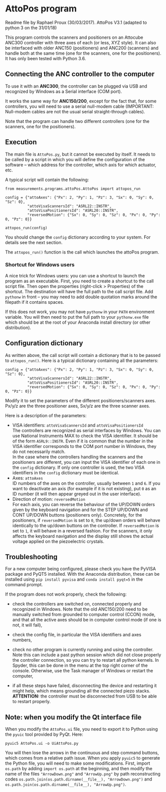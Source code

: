 
# AttoPos program

Readme file by Raphael Proux (30/03/2017).
AttoPos V3.1 (adapted to python 3 on the 31/01/18)

This program controls the scanners and positioners on an Attocube ANC300 controller with three 
axes of each (or less, XYZ style). It can also be interfaced with older ANC150 (positioners) and 
ANC200 (scanners) and handle both at the same time (one for the scanners, one for the 
positioners). It has only been tested with Python 3.6.


## Connecting the ANC controller to the computer

To use it with an __ANC300__, the controller can be plugged via USB and recognized by 
Windows as a Serial interface (COM port).

It works the same way for __ANC150/200__, except for the fact that, for some controllers, you will need to use a serial null-modem cable (IMPORTANT: Null-modem cables are not the usual serial 
straight-through cables). 

Note that the program can handle two different controllers (one for the scanners, one 
for the positioners).

## Execution
The main file is `AttoPos.py`, but it cannot be executed by itself. It needs to be called by a script in which you will define the configuration of the software – which address for the controller, which axis for which actuator, etc.

A typical script will contain the following:
```
from measurements.programs.attoPos.AttoPos import attopos_run

config = {"attoAxes": {"Px": 2, "Py": 1, "Pz": 3, "Sx": 0, "Sy": 0, "Sz": 0}, 
          "attoVisaScannersId": "ASRL22::INSTR", 
          "attoVisaPositionersId": "ASRL20::INSTR", 
          "reversedMotion": {"Sx": 0, "Sy": 0, "Sz": 0, "Px": 0, "Py": 0, "Pz": 0}}

attopos_run(config)
```

You should change the `config` dictionary according to your system. For details see the next section.

The `attopos_run()` function is the call which launches the attoPos program.

### Shortcut for Windows users

A nice trick for Windows users: you can use a shortcut to launch the program as an executable. First, you need to create a shortcut to the call script file. Then open the properties (right-click > Properties) of the shortcut. The destination will have the full path to the call script file. Add `pythonw` in front – you may need to add double quotation marks around the filepath if it contains spaces.

If this does not work, you may not have `pythonw` in your `PATH` environment variable. You will then need to put the full path to your `pythonw.exe` file which should be at the root of your Anaconda install directory (or other distribution). 

## Configuration dictionary

As written above, the call script will contain a dictionary that is to be passed to `attopos_run()`. Here is a typical dictionary containing all the parameters:
```
config = {"attoAxes": {"Px": 2, "Py": 1, "Pz": 3, "Sx": 0, "Sy": 0, "Sz": 0}, 
          "attoVisaScannersId": "ASRL22::INSTR", 
          "attoVisaPositionersId": "ASRL20::INSTR", 
          "reversedMotion": {"Sx": 0, "Sy": 0, "Sz": 0, "Px": 0, "Py": 0, "Pz": 0}}
```

Modify it to set the parameters of the different positioners/scanners axes.
Px/y/z are the three positioner axes, Sx/y/z are the three scanner axes.

Here is a description of the parameters:

- VISA identifiers: `attoVisaScannersId` and `attoVisaPositionersId`  
The controllers are recognized as serial interfaces by Windows. You can use National Instruments MAX to check the VISA identifier. It should be of the form `ASRL9::INSTR`. Even if it is common that the number in the VISA identifier corresponds to the COM port number in Windows, they do not necessarily match.  
In the case where the controllers handling the scanners and the positioners are different, you can input the VISA identifier of each one in the `config` dictionary. If only one controller is used, the two VISA identifiers in the `config` dictionary must be identical.
- Axes: `attoAxes`  
ID numbers of the axes on the controller, usually between `1` and `6`. If you want to deactivate an axis (for example if it is not existing), put `0` as an ID number (it will then appear greyed out in the user interface).
- Direction of motion: `reversedMotion`  
For each axis, you can reverse the behaviour of the UP/DOWN orders given by the keyboard navigation and for the STEP UP/DOWN and CONT UP/DOWN buttons (positioners only). Concretely, for the positioners, if `reversedMotion` is set to `0`, the up/down orders will behave identically to the up/down buttons on the controller. If `reversedMotion` is set to `1`, it will behave in a reversed fashion. For the scanners, it only affects the keyboard navigation and the display still shows the actual voltage applied on the piezoelectric crystals.


## Troubleshooting

For a new computer being configured, please check you have the PyVISA package and PyQT5 installed.
With the Anaconda distribution, these can be installed using `pip install pyvisa` and 
`conda install pyqt=5` in the command prompt.

If the program does not work properly, check the following:

- check the controllers are switched on, connected properly and recognized in Windows. Note that
the old ANC150/200 need to be manually switched from grounded to computer control (CCON) mode, and
that all the active axes should be in computer control mode (if one is not, it will fail),

- check the config file, in particular the VISA identifiers and axes numbers,

- check no other program is currently running and using the controller. Note this can include 
a past python session which did not close properly the controller connection, so you can try
to restart all python kernels. In Spyder, this can be done in the menu at the top right corner of the console. Otherwise, use the Task manager of Windows or restart the computer,

- if all these steps have failed, disconnecting the device and restarting it might help, which means grounding all the connected piezo stacks. __ATTENTION:__ the controller must be disconnected from USB to be able to restart properly.


## Note: when you modify the Qt interface file

When you modify the `AttoPos.ui` file, you need to export it to Python using the `pyuic` tool provided by PyQt. Here:
```
pyuic5 AttoPos.ui -o UiAttoPos.py
```

You will then lose the arrows in the continuous and step command buttons, which comes from a relative path issue. When you apply `pyuic5` to generate the Python file, you will need to make some modifications. First, import `os.path` by adding `import os.path` at the beginning, and then modify the name of the files `"ArrowDown.png"` and `"ArrowUp.png"` by path reconstructing codes `os.path.join(os.path.dirname(__file__), "ArrowDown.png")` and `os.path.join(os.path.dirname(__file__), "ArrowUp.png")`.

